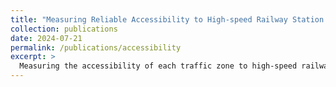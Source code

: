 ```yaml
---
title: "Measuring Reliable Accessibility to High-speed Railway Station by Integrating the Utility-Based Model and Multimodal Space-Time Prism Under Travel Time Uncertainty"
collection: publications
date: 2024-07-21
permalink: /publications/accessibility
excerpt: >
  Measuring the accessibility of each traffic zone to high-speed railway stations can evaluate the ease of the transportation hub in the transportation system. The utility-based model, which captures individual travel behavior and subjective perception, is often used to quantify the travel impedance on accessibility for a given origin–destination pair. However, existing studies neglect the impacts of travel time uncertainty on utility and possible choice set when measuring accessibility, especially in high-timeliness travel (e.g., railway stations or airports). This study proposes a novel integration of the utility-based model and multimodal space–time prism under travel time uncertainty to measure reliable accessibility to high-speed railway stations. First, the reliable multimodal space–time prism is developed to generate a reliable travel mode choice set constrained by travel time budgets. Then, the reliable choice set is integrated into the utility-based model with the utility function derived from a proposed mean–standard deviation logit-based mode choice model. Finally, this study contributes to measuring reliable accessibility within areas from Beijing’s 5th Ring Road to the Beijing South Railway Station. Based on the results, policymakers can effectively evaluate the distribution of transportation resources and urban planning.<br/><img src='/images/framework.png'>
---
```



